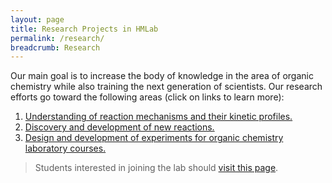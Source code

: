```yaml
---
layout: page
title: Research Projects in HMLab
permalink: /research/
breadcrumb: Research
---
```


Our main goal is to increase the body of knowledge in the area of organic chemistry while also training the next generation of scientists. Our research efforts go toward the following areas (click on links to learn more):

1. [Understanding of reaction mechanisms and their kinetic profiles.][kinetics]
2. [Discovery and development of new reactions.][methodology]
3. [Design and development of experiments for organic chemistry laboratory courses.][ochem-labs]

[opportunities]: /research/opportunities/
[kinetics]: /research/peroxidation/
[methodology]: /research/methodology/
[ochem-labs]: /research/ochem-labs/

> Students interested in joining the lab should [visit this page][opportunities].
